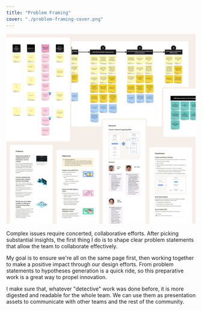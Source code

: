 ```yaml
---
title: "Problem Framing"
cover: "./problem-framing-cover.png"
---
```

![Compilation of whiteboard screenshots with a big matrix of post-its that are connected and colored in a certain pattern to make sense of the content. Below these, screenshots of documentation pages that summarize and make the problem framing more readable and human-friendly](./problem-framing.png)

Complex issues require concerted, collaborative efforts. After picking substantial insights, the first thing I do is to shape clear problem statements that allow the team to collaborate effectively.

My goal is to ensure we're all on the same page first, then working together to make a positive impact through our design efforts. From problem statements to hypotheses generation is a quick ride, so this preparative work is a great way to propel innovation.

I make sure that, whatever "detective" work was done before, it is more digested and readable for the whole team. We can use them as presentation assets to communicate with other teams and the rest of the community.
